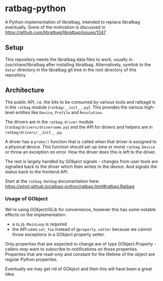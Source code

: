 # ratbag-python

A Python implementation of libratbag, intended to replace libratbag
eventually. Some of the motivation is discussed in
https://github.com/libratbag/libratbag/issues/1247

## Setup

This repository needs the libratbag data files to work, usually in
/usr/share/libratbag after installing libratbag. Alternatively, symlink to the
`data/` directory in the libratbag git tree in the root directory of this
repository.

## Architecture

The public API, i.e. the bits to be consumed by various tools and ratbagd is
in the `ratbag` module (`ratbag/__init__.py`). This provides the various
high-level entities like `Device`, `Profile` and `Resolution`.

The drivers are in the `ratbag.driver` module
(`ratbag/drivers/drivername.py`) and the API for drivers and helpers are in
`ratbag/drivers/__init__.py`.

A driver has a `probe()` function that is called when that driver is assigned
to a physical device. This function should set up (one or more)
`ratbag.Device` or throw an exception on error. How the driver does this is
left to the driver.

The rest is largely handled by GObject signals - changes from user tools
are signalled back to the driver which then writes to the device. And signals
the status back to the frontend API.

Start at the `ratbag.Ratbag` documentation here:
https://whot.github.io/ratbag-python/ratbag.html#ratbag.Ratbag


### Usage of GObject

We're using GObject/GLib for convenience, however this has some notable
effects on the implementation:

- a ``GLib.MainLoop`` is required
- the API uses `set_foo` instead of `@property.setter` because we cannot throw
  exceptions in a GObject property setter.

Only properties that are expected to change are of type GObject.Property -
callers *may* want to subscribe to notifications on those properties.
Properties that are read-only and constant for the lifetime of the object are
regular Python properties.

Eventually we may get rid of GObject and then this will have been a great
idea.
